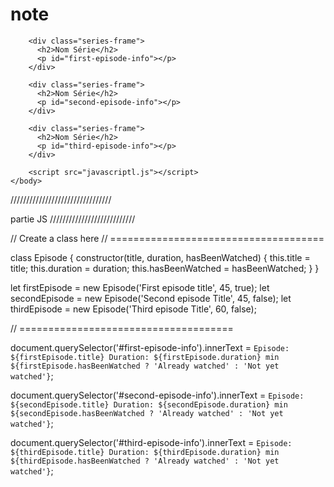 # note

<!DOCTYPE html>
<html table="fr">
    <head>
        <meta charset="utf-8" >

<link href="style/style.css" rel="stylesheet" >
    </head>
    <body>
        <link href="https://fonts.googleapis.com/css?family=Roboto+Slab" rel="stylesheet">

        <div class="series-frame">  
          <h2>Nom Série</h2>
          <p id="first-episode-info"></p>
        </div>
        
        <div class="series-frame">
          <h2>Nom Série</h2>
          <p id="second-episode-info"></p>
        </div>
        
        <div class="series-frame">
          <h2>Nom Série</h2>
          <p id="third-episode-info"></p>
        </div>

        <script src="javascriptl.js"></script>
    </body>
    
</html>


////////////////////////////////


partie JS
///////////////////////////

// Create a class here
// =====================================

class Episode {
  constructor(title, duration, hasBeenWatched) {
    this.title = title;
    this.duration = duration;
    this.hasBeenWatched = hasBeenWatched;
  }
}

let firstEpisode = new Episode('First episode title', 45, true);
let secondEpisode = new Episode('Second episode Title', 45, false);
let thirdEpisode = new Episode('Third episode Title', 60, false);

// =====================================

document.querySelector('#first-episode-info').innerText = `Episode: ${firstEpisode.title}
Duration: ${firstEpisode.duration} min
${firstEpisode.hasBeenWatched ? 'Already watched' : 'Not yet watched'}`;

document.querySelector('#second-episode-info').innerText = `Episode: ${secondEpisode.title}
Duration: ${secondEpisode.duration} min
${secondEpisode.hasBeenWatched ? 'Already watched' : 'Not yet watched'}`;

document.querySelector('#third-episode-info').innerText = `Episode: ${thirdEpisode.title}
Duration: ${thirdEpisode.duration} min
${thirdEpisode.hasBeenWatched ? 'Already watched' : 'Not yet watched'}`;

